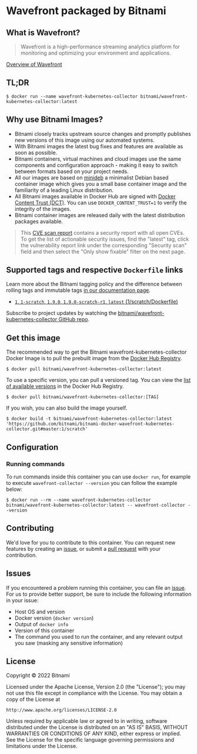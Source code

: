 # Wavefront packaged by Bitnami

## What is Wavefront?

> Wavefront is a high-performance streaming analytics platform for monitoring and optimizing your environment and applications.

[Overview of Wavefront](https://github.com/wavefrontHQ/wavefront-collector-for-kubernetes)



## TL;DR

```console
$ docker run --name wavefront-kubernetes-collector bitnami/wavefront-kubernetes-collector:latest
```

## Why use Bitnami Images?

* Bitnami closely tracks upstream source changes and promptly publishes new versions of this image using our automated systems.
* With Bitnami images the latest bug fixes and features are available as soon as possible.
* Bitnami containers, virtual machines and cloud images use the same components and configuration approach - making it easy to switch between formats based on your project needs.
* All our images are based on [minideb](https://github.com/bitnami/minideb) a minimalist Debian based container image which gives you a small base container image and the familiarity of a leading Linux distribution.
* All Bitnami images available in Docker Hub are signed with [Docker Content Trust (DCT)](https://docs.docker.com/engine/security/trust/content_trust/). You can use `DOCKER_CONTENT_TRUST=1` to verify the integrity of the images.
* Bitnami container images are released daily with the latest distribution packages available.


> This [CVE scan report](https://quay.io/repository/bitnami/wavefront-kubernetes-collector?tab=tags) contains a security report with all open CVEs. To get the list of actionable security issues, find the "latest" tag, click the vulnerability report link under the corresponding "Security scan" field and then select the "Only show fixable" filter on the next page.

## Supported tags and respective `Dockerfile` links

Learn more about the Bitnami tagging policy and the difference between rolling tags and immutable tags [in our documentation page](https://docs.bitnami.com/tutorials/understand-rolling-tags-containers/).


* [`1`, `1-scratch`, `1.9.0`, `1.9.0-scratch-r1`, `latest` (1/scratch/Dockerfile)](https://github.com/bitnami/bitnami-docker-wavefront-kubernetes-collector/blob/1.9.0-scratch-r1/1/scratch/Dockerfile)

Subscribe to project updates by watching the [bitnami/wavefront-kubernetes-collector GitHub repo](https://github.com/bitnami/bitnami-docker-wavefront-kubernetes-collector).

## Get this image

The recommended way to get the Bitnami wavefront-kubernetes-collector Docker Image is to pull the prebuilt image from the [Docker Hub Registry](https://hub.docker.com/r/bitnami/wavefront-kubernetes-collector).

```console
$ docker pull bitnami/wavefront-kubernetes-collector:latest
```

To use a specific version, you can pull a versioned tag. You can view the [list of available versions](https://hub.docker.com/r/bitnami/wavefront-kubernetes-collector/tags/) in the Docker Hub Registry.

```console
$ docker pull bitnami/wavefront-kubernetes-collector:[TAG]
```

If you wish, you can also build the image yourself.

```console
$ docker build -t bitnami/wavefront-kubernetes-collector:latest 'https://github.com/bitnami/bitnami-docker-wavefront-kubernetes-collector.git#master:1/scratch'
```

## Configuration

### Running commands

To run commands inside this container you can use `docker run`, for example to execute `wavefront-collector --version` you can follow the example below:

```console
$ docker run --rm --name wavefront-kubernetes-collector bitnami/wavefront-kubernetes-collector:latest -- wavefront-collector --version
```


## Contributing

We'd love for you to contribute to this container. You can request new features by creating an [issue](https://github.com/bitnami/bitnami-docker-wavefront-kubernetes-collector/issues), or submit a [pull request](https://github.com/bitnami/bitnami-docker-wavefront-kubernetes-collector/pulls) with your contribution.

## Issues

If you encountered a problem running this container, you can file an [issue](https://github.com/bitnami/bitnami-docker-wavefront-kubernetes-collector/issues/new). For us to provide better support, be sure to include the following information in your issue:

- Host OS and version
- Docker version (`docker version`)
- Output of `docker info`
- Version of this container
- The command you used to run the container, and any relevant output you saw (masking any sensitive information)

## License

Copyright &copy; 2022 Bitnami

Licensed under the Apache License, Version 2.0 (the "License");
you may not use this file except in compliance with the License.
You may obtain a copy of the License at

    http://www.apache.org/licenses/LICENSE-2.0

Unless required by applicable law or agreed to in writing, software
distributed under the License is distributed on an "AS IS" BASIS,
WITHOUT WARRANTIES OR CONDITIONS OF ANY KIND, either express or implied.
See the License for the specific language governing permissions and
limitations under the License.
